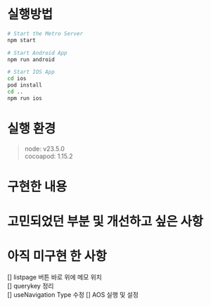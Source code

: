 
# 실행방법

```bash
# Start the Metro Server
npm start

# Start Android App 
npm run android

# Start IOS App
cd ios 
pod install
cd ..
npm run ios
```

# 실행 환경 
> node: v23.5.0  
> cocoapod: 1.15.2


# 구현한 내용

# 고민되었던 부분 및 개선하고 싶은 사항

# 아직 미구현 한 사항
[] listpage 버튼 바로 위에 메모 위치  
[] querykey 정리  
[] useNavigation Type 수정
[] AOS 실행 및 설정